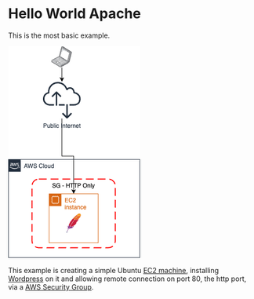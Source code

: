 # Hello World Apache
This is the most basic example.

![Alt text](arch.png)

This example is creating a simple Ubuntu [EC2 machine](https://aws.amazon.com/pm/ec2), installing [Wordpress](https://en-au.wordpress.org/) on it and allowing remote connection on port 80, the http port, via a [AWS Security Group](https://docs.aws.amazon.com/vpc/latest/userguide/vpc-security-groups.html).
